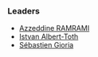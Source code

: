 ### Leaders
* [Azzeddine RAMRAMI](mailto:azzeddine.ramrami@owasp.org)
* [Istvan Albert-Toth](mailto:istvan.alberttoth@owasp.org)
* [Sébastien Gioria](mailto:sebastien.gioria@owasp.org)

